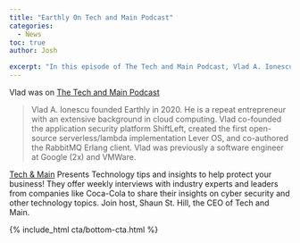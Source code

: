 ```yaml
---
title: "Earthly On Tech and Main Podcast"
categories:
  - News
toc: true
author: Josh

excerpt: "In this episode of The Tech and Main Podcast, Vlad A. Ionescu, founder of Earthly, shares his insights on removing complexity for the developer community. With his extensive background in cloud computing and experience at Google and VMWare, Vlad offers valuable tips and advice for developers looking to streamline their processes. Don't miss out on this informative conversation!"
---
```


Vlad was on [The Tech and Main Podcast](https://anchor.fm/techandmain/episodes/Removing-Complexity-For-The-Developer-Community--Vlad-A--Ionescu-e265974)

> Vlad A. Ionescu founded Earthly in 2020. He is a repeat entrepreneur with an extensive background in cloud computing. Vlad co-founded the application security platform ShiftLeft, created  the first open-source serverless/lambda implementation Lever OS, and co-authored the RabbitMQ Erlang client. Vlad was previously a software engineer at Google (2x) and VMWare.

[Tech & Main](https://techandmain.com/podcast/) Presents Technology tips and insights to help protect your business! They offer weekly interviews with industry experts and leaders from companies like Coca-Cola to share their insights on cyber security and other technology topics. Join host, Shaun St. Hill, the CEO of Tech and Main.

{% include_html cta/bottom-cta.html %}
